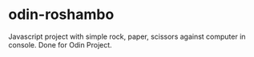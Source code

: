 # odin-roshambo
Javascript project with simple rock, paper, scissors against computer in console. Done for Odin Project.